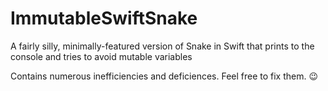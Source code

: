 ImmutableSwiftSnake
===================

A fairly silly, minimally-featured version of Snake in Swift that prints to the console and tries to avoid mutable variables

Contains numerous inefficiencies and deficiences.  Feel free to fix them.  😉

